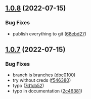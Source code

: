 ## [1.0.8](https://github.com/bodinsamuel/renovate-automatic-branch/compare/v1.0.7...v1.0.8) (2022-07-15)


### Bug Fixes

* publish everything to git ([68ebd27](https://github.com/bodinsamuel/renovate-automatic-branch/commit/68ebd276233c0e8273223d1432a1eaf9ce2a0a49))

## [1.0.7](https://github.com/bodinsamuel/renovate-automatic-branch/compare/v1.0.6...v1.0.7) (2022-07-15)


### Bug Fixes

* branch is branches ([dbc0100](https://github.com/bodinsamuel/renovate-automatic-branch/commit/dbc0100fbe73ca65f07d3c42bd238692de485bc7))
* try without creds ([f546380](https://github.com/bodinsamuel/renovate-automatic-branch/commit/f546380729a666b03af78048e4d168cc9b1bc157))
* typo ([7d1cb52](https://github.com/bodinsamuel/renovate-automatic-branch/commit/7d1cb523247596083c007921793c9d928a21a3e3))
* typo in documentation ([2c46381](https://github.com/bodinsamuel/renovate-automatic-branch/commit/2c4638128a4c9750700b427ab9d072e586e6625f))
